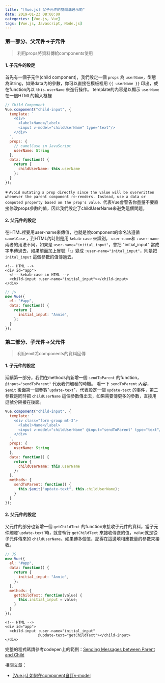 ```yaml
---
title: "[Vue.js] 父子元件的雙向溝通示範"
date: 2019-01-23 08:00:00
categories: [Vue.js, Vue]
tags: [Vue.js, Javascript, Node.js]
---
```

### 第一部分、父元件→子元件
> 利用props將資料傳給components使用

#### 1. 子元件的設定
首先有一個子元件(child component)，我們設定一個 `props` 為 `userName`，型態為String，如果data內的參數，你可以直接在模板裡用 `{{ userName }}` 印出，或在function內以 `this.userName` 來進行操作。
template的內容是以顯示 `userName` 在一個HTML的輸入框裡
```javascript
// Child Component
Vue.component("child-input", {
  template: `
    <div>
      <label>Name</label>
      <input v-model="childUserName" type="text"/>
    </div>
  `,
  props: {
    // camelCase in JavaScript
    userName: String
  },
  data: function() {
    return {
      childUserName: this.userName
    };
  }
});
```
※ `Avoid mutating a prop directly since the value will be overwritten whenever the parent component re-renders. Instead, use a data or computed property based on the prop's value.` 代表Vue會警告你盡量不要直接修改props參數的值，因此我們設定了childUserName來避免這個問題。

#### 2. 父元件的設定
在HTML裡要用user-name來傳值，也就是說component的命名法遵循 `camelCase` ，到HTML內時則是用 `kebab-case` 來識別。
`user-name`和 `:user-name` 兩者的用法不同，如果是 `user-name="initial_input"`，會把 "initial_input" 當成字串傳過去，如果前面加上冒號「:」變成 `:user-name="inital_input"`，則是把 `inital_input` 這個參數的值傳過去。
```vue
<!-- HTML -->
<div id="app">
  <!-- kebab-case in HTML -->
  <child-input :user-name="initial_input"></child-input>
</div>
```
```javascript
// js
new Vue({
  el: "#app",
  data: function() {
    return {
      initial_input: "Annie",
    };
  }
});
```


### 第二部分、子元件→父元件
> 利用emit將components的資料回傳

#### 1. 子元件的設定
延續第一部分，我們在methods內新增一個 `sendToParent` 的function，`@input="sendToParent"` 代表我們觸發的時機。
看一下 `sendToParent` 內容，`$emit` 後面第一個參數"`update-text`"，代表設定一個 `update-text` 的事件，第二參數是同時把 `childUserName` 這個參數傳出去，如果需要傳更多的參數，直接用逗號分隔接在後面。
```javascript
Vue.component("child-input", {
  template: `
    <div class="form-group mt-3">
      <label>Name</label>
      <input v-model="childUserName" @input="sendToParent" type="text"/>
    </div>
  `,
  props: {
    userName: String
  },
  data: function() {
    return {
      childUserName: this.userName
    };
  },
  methods: {
    sendToParent: function() {
      this.$emit("update-text", this.childUserName);
    }
  }
});
```

#### 2. 父元件的設定
父元件的部分也新增一個 `getChildText` 的function來接收子元件的資料，當子元件觸發'`update-text`'時，就會執行 `getChildText` 來接收傳送的值，value就是從子元件傳來的 `childUserName`。如果傳多個值，記得在這邊填相應數量的參數來接收。
```javascript
// JS
new Vue({
  el: "#app",
  data: function() {
    return {
      initial_input: "Annie",
    };
  },
  methods: {
    getChildText: function(value) {
      this.initial_input = value;
    }
  }
});
```
```vue
<!-- HTML -->
<div id="app">
  <child-input :user-name="initial_input" 
               @update-text="getChildText"></child-input>
</div>
```


完整的程式碼請參考codepen上的範例：[Sending Messages between Parent and Child](https://codepen.io/chenuin/pen/LqEvyM)

相關文章：
 - [[Vue.js] 如何在component自訂v-model](https://chenuin.blogspot.com/2019/05/vue-component-v-model.html)
